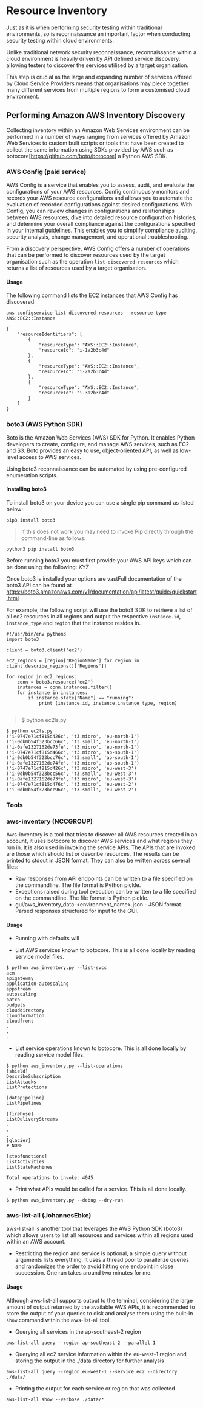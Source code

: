 
# Resource Inventory
Just as it is when performing security testing within traditional environments, so is reconnaissance an important factor when conducting security testing within cloud environments. 

Unlike traditional network security reconnaissance, reconnaissance within a cloud environment is heavily driven by API defined service discovery, allowing testers to discover the services utilised by a target organisation. 

This step is crucial as the large and expanding number of services offered by Cloud Service Providers means that organisations may piece together many different services from multiple regions to form a customised cloud environment. 

## Performing Amazon AWS Inventory Discovery
Collecting inventory within an Amazon Web Services environment can be performed in a number of ways ranging from services offered by Amazon Web Services to custom built scripts or tools that have been created to collect the same information using SDKs provided by AWS such as botocore[https://github.com/boto/botocore] a Python AWS SDK.

### AWS Config (paid service)
AWS Config is a service that enables you to assess, audit, and evaluate the configurations of your AWS resources. Config continuously monitors and records your AWS resource configurations and allows you to automate the evaluation of recorded configurations against desired configurations. With Config, you can review changes in configurations and relationships between AWS resources, dive into detailed resource configuration histories, and determine your overall compliance against the configurations specified in your internal guidelines. This enables you to simplify compliance auditing, security analysis, change management, and operational troubleshooting.

From a discovery perspective, AWS Config offers a number of operations that can be performed to discover resources used by the target organisation such as the operation `list-discovered-resources` which returns a list of resources used by a target organisation. 

#### Usage
The following command lists the EC2 instances that AWS Config has discovered:

```
aws configservice list-discovered-resources --resource-type AWS::EC2::Instance

{
    "resourceIdentifiers": [
        {
            "resourceType": "AWS::EC2::Instance",
            "resourceId": "i-1a2b3c4d"
        },
        {
            "resourceType": "AWS::EC2::Instance",
            "resourceId": "i-2a2b3c4d"
        },
        {
            "resourceType": "AWS::EC2::Instance",
            "resourceId": "i-3a2b3c4d"
        }
    ]
}
```


### boto3 (AWS Python SDK)

Boto is the Amazon Web Services (AWS) SDK for Python. It enables Python developers to create, configure, and manage AWS services, such as EC2 and S3. Boto provides an easy to use, object-oriented API, as well as low-level access to AWS services.

Using boto3 reconnaissance can be automated by using pre-configured enumeration scripts. 

#### Installing boto3

To install boto3 on your device you can use a single pip command as listed below: 

`pip3 install boto3`

> If this does not work you may need to invoke Pip directly through the command-line as follows: 

`python3 pip install boto3`

Before running boto3 you must first provide your AWS API keys which can be done using the following: XYZ

Once boto3 is installed your options are vastFull documentation of the boto3 API can be found at https://boto3.amazonaws.com/v1/documentation/api/latest/guide/quickstart.html

For example, the following script will use the boto3 SDK to retrieve a list of all ec2 resources in all regions and output the respective `instance.id`, `instance_type` and `region` that the instance resides in. 

```
#!/usr/bin/env python3
import boto3

client = boto3.client('ec2')

ec2_regions = [region['RegionName'] for region in client.describe_regions()['Regions']]

for region in ec2_regions:
    conn = boto3.resource('ec2')
    instances = conn.instances.filter()
    for instance in instances:
        if instance.state["Name"] == "running":
            print (instance.id, instance.instance_type, region)


```

> $ python ec2ls.py

```
$ python ec2ls.py 
('i-0747e71cf815d426c', 't3.micro', 'eu-north-1')
('i-0db0b54f323bcc66c', 't3.small', 'eu-north-1')
('i-0afe1327162de73fe', 't3.micro', 'eu-north-1')
('i-0747e71cf815d466c', 't3.micro', 'ap-south-1')
('i-0db0b54f323bcc76c', 't3.small', 'ap-south-1')
('i-0afe1327162de74fe', 't3.micro', 'ap-south-1')
('i-0747e71cf815d426c', 't3.micro', 'eu-west-3')
('i-0db0b54f323bcc56c', 't3.small', 'eu-west-3')
('i-0afe1327162de73fe', 't3.micro', 'eu-west-3')
('i-0747e71cf815d476c', 't3.micro', 'eu-west-2')
('i-0db0b54f323bcc96c', 't3.small', 'eu-west-2')
```


### Tools

### aws-inventory (NCCGROUP)
Aws-inventory is a tool that tries to discover all AWS resources created in an account, it uses botocore to discover AWS services and what regions they run in. It is also used in invoking the service APIs. The APIs that are invoked are those which should list or describe resources. The results can be printed to stdout in JSON format. They can also be written across several files:

- Raw responses from API endpoints can be written to a file specified on the commandline. The file format is Python pickle.
- Exceptions raised during tool execution can be written to a file specified on the commandline. The file format is Python pickle.
- gui/aws_inventory_data-<environment_name>.json - JSON format. Parsed responses structured for input to the GUI.

#### Usage

- Running with defaults will 

- List AWS services known to botocore. This is all done locally by reading service model files.

```
$ python aws_inventory.py --list-svcs
acm
apigateway
application-autoscaling
appstream
autoscaling
batch
budgets
clouddirectory
cloudformation
cloudfront
.
.
.
```

- List service operations known to botocore. This is all done locally by reading service model files.

```
$ python aws_inventory.py --list-operations
[shield]
DescribeSubscription
ListAttacks
ListProtections

[datapipeline]
ListPipelines

[firehose]
ListDeliveryStreams
.
.
.
[glacier]
# NONE

[stepfunctions]
ListActivities
ListStateMachines

Total operations to invoke: 4045
```

- Print what APIs would be called for a service. This is all done locally.

```
$ python aws_inventory.py --debug --dry-run
```

### aws-list-all (JohannesEbke)
aws-list-all is another tool that leverages the AWS Python SDK (boto3) which allows users to list all resources and services within all regions used within an AWS account.

- Restricting the region and service is optional, a simple query without arguments lists everything. It uses a thread pool to parallelize queries and randomizes the order to avoid hitting one endpoint in close succession. One run takes around two minutes for me.


#### Usage

Although aws-list-all supports output to the terminal, considering the large amount of output returned by the available AWS APIs, it is recommended to store the output of your queries to disk and analyse them using the built-in `show` command within the aws-list-all tool.

- Querying all services in the ap-southeast-2 region 

```
aws-list-all query --region ap-southeast-2 --parallel 1
```

- Querying all ec2 service information within the eu-west-1 region and storing the output in the ./data directory for further analysis

```
aws-list-all query --region eu-west-1 --service ec2 --directory ./data/
```

- Printing the output for each service or region that was collected 

```
aws-list-all show --verbose ./data/*
```



